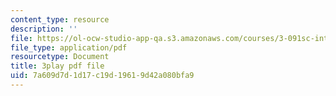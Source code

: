 ```yaml
---
content_type: resource
description: ''
file: https://ol-ocw-studio-app-qa.s3.amazonaws.com/courses/3-091sc-introduction-to-solid-state-chemistry-fall-2010/7a609d7d1d17c19d19619d42a080bfa9_xu-p6Ffh-A.pdf
file_type: application/pdf
resourcetype: Document
title: 3play pdf file
uid: 7a609d7d-1d17-c19d-1961-9d42a080bfa9
---
```

